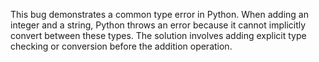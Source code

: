 This bug demonstrates a common type error in Python. When adding an integer and a string, Python throws an error because it cannot implicitly convert between these types.  The solution involves adding explicit type checking or conversion before the addition operation.